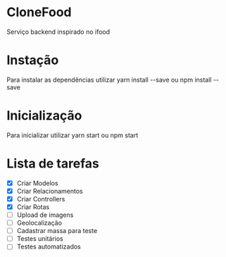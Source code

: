 # CloneFood
Serviço backend inspirado no ifood

# Instação

Para instalar as dependências utilizar yarn install --save ou npm install --save

# Inicialização

Para inicializar utilizar yarn start ou npm start

# Lista de tarefas

- [x] Criar Modelos
- [x] Criar Relacionamentos
- [x] Criar Controllers
- [x] Criar Rotas
- [ ] Upload de imagens
- [ ] Geolocalização
- [ ] Cadastrar massa para teste
- [ ] Testes unitários
- [ ] Testes automatizados